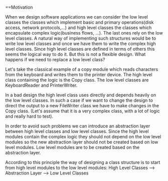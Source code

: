 ==Motivation

When we design software applications we can consider the low level classes the classes which implement basic and primary operations(disk access, network protocols,...) and high level classes the classes which encapsulate complex logic(business flows, ...). The last ones rely on the low level classes. A natural way of implementing such structures would be to write low level classes and once we have them to write the complex high level classes. Since high level classes are defined in terms of others this seems the logical way to do it. But this is not a flexible design. What happens if we need to replace a low level class?

Let's take the classical example of a copy module which reads characters from the keyboard and writes them to the printer device. The high level class containing the logic is the Copy class. The low level classes are KeyboardReader and PrinterWriter.

In a bad design the high level class uses directly and depends heavily on the low level classes. In such a case if we want to change the design to direct the output to a new FileWriter class we have to make changes in the Copy class. (Let's assume that it is a very complex class, with a lot of logic and really hard to test).

In order to avoid such problems we can introduce an abstraction layer between high level classes and low level classes. Since the high level modules contain the complex logic they should not depend on the low level modules so the new abstraction layer should not be created based on low level modules. Low level modules are to be created based on the abstraction layer.

According to this principle the way of designing a class structure is to start from high level modules to the low level modules:
High Level Classes --> Abstraction Layer --> Low Level Classes